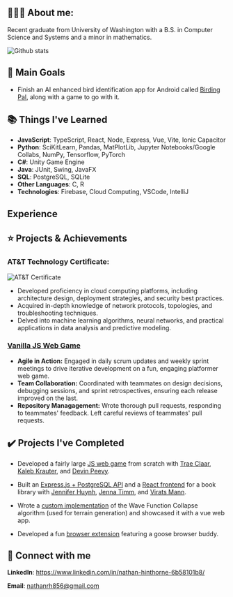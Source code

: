 ## 👨🏻‍💻 About me:

Recent graduate from University of Washington with a B.S. in Computer Science and Systems and a minor in mathematics.

![Github stats](https://github-readme-stats.vercel.app/api?username=NathanHinthorne)


## 🥇 Main Goals

 * Finish an AI enhanced bird identification app for Android called [Birding Pal](https://github.com/NathanHinthorne/bird-identifier-app), along with a game to go with it.


## 📚 Things I've Learned

* **JavaScript**: TypeScript, React, Node, Express, Vue, Vite, Ionic Capacitor
* **Python**: SciKitLearn, Pandas, MatPlotLib, Jupyter Notebooks/Google Collabs, NumPy, Tensorflow, PyTorch
* **C#**: Unity Game Engine
* **Java**: JUnit, Swing, JavaFX
* **SQL**: PostgreSQL, SQLite
* **Other Languages**: C, R
* **Technologies**: Firebase, Cloud Computing, VSCode, IntelliJ

## Experience



## ⭐ Projects & Achievements

###  **AT&T Technology Certificate:** 
  ![AT&T Certificate](https://drive.google.com/file/d/1T28pxfRowX9g4YvGkHPTgDm7j2LvcZPj/view?usp=sharing)
- Developed proficiency in cloud computing platforms, including architecture design, deployment strategies, and security best practices.
- Acquired in-depth knowledge of network protocols, topologies, and troubleshooting techniques.
- Delved into machine learning algorithms, neural networks, and practical applications in data analysis and predictive modeling.

### [Vanilla JS Web Game](https://github.com/GoodBadChad/good-bad-chad-br)
- **Agile in Action:** Engaged in daily scrum updates and weekly sprint meetings to drive iterative development on a fun, engaging platformer web game.
- **Team Collaboration:** Coordinated with teammates on design decisions, debugging sessions, and sprint retrospectives, ensuring each release improved on the last.
- **Repository Managagement:** Wrote thorough pull requests, responding to teammates' feedback. Left careful reviews of teammates' pull requests.

### 


## ✔️ Projects I've Completed

* Developed a fairly large [JS web game](https://github.com/GoodBadChad/good-bad-chad-br) from scratch with [Trae Claar](https://github.com/tclaar), [Kaleb Krauter](https://github.com/calebkrauter), and [Devin Peevy](https://github.com/b1gd3vd0g).

* Built an [Express.js + PostgreSQL API](https://github.com/NathanHinthorne/TCSS-460-Book-API) and a [React frontend](https://github.com/NathanHinthorne/Book-Frontend) for a book library with [Jennifer Huynh](https://github.com/jennifer-huynh), [Jenna Timm](https://github.com/jennatimm), and [Virats Mann](https://github.com/Viratsmann).

* Wrote a [custom implementation](https://github.com/NathanHinthorne/Wave-Function-Collapse) of the Wave Function Collapse algorithm (used for terrain generation) and showcased it with a vue web app.

* Developed a fun [browser extension](https://github.com/NathanHinthorne/Goose-Browser-Extension) featuring a goose browser buddy. 

## 🔌 Connect with me

**LinkedIn**: https://www.linkedin.com/in/nathan-hinthorne-6b58101b8/

**Email**: nathanrh856@gmail.com
